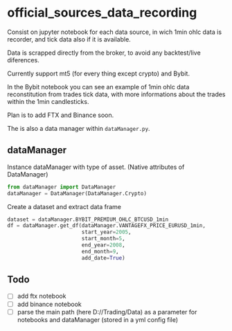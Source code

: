 # official_sources_data_recording

Consist on jupyter notebook for each data source, in wich 1min ohlc data is recorder, and tick data also if it is available.

Data is scrapped directly from the broker, to avoid any backtest/live diferences.

Currently support mt5 (for every thing except crypto) and Bybit.

In the Bybit notebook you can see an example of 1min ohlc data reconstitution from trades tick data, with more informations about the trades within the 1min candlesticks.

Plan is to add FTX and Binance soon.

The is also a data manager within `dataManager.py`.

## dataManager

Instance dataManager with type of asset. (Native attributes of DataManager)
```python
from dataManager import DataManager
dataManager = DataManager(DataManager.Crypto)
```

Create a dataset and extract data frame
```python
dataset = dataManager.BYBIT_PREMIUM_OHLC_BTCUSD_1min
df = dataManager.get_df(dataManager.VANTAGEFX_PRICE_EURUSD_1min, 
                        start_year=2005,
                        start_month=5,
                        end_year=2008,
                        end_month=9, 
                        add_date=True)
```

## Todo

- [ ] add ftx notebook
- [ ] add binance notebook
- [ ] parse the main path (here D://Trading/Data) as a parameter for notebooks and dataManager (stored in a yml config file)
